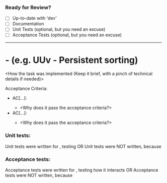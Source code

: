 ### Ready for Review?
- [ ] Up-to-date with 'dev' 
- [ ] Documentation
- [ ] Unit Tests (optional, but you need an excuse)
- [ ] Acceptance Tests (optional, but you need an excuse)

---
# <Story code> - <Task> (e.g. UUv - Persistent sorting)
<Task description from Scrumboard>

<How the task was implemented (Keep it brief, with a pinch of technical details if needed)>

Acceptance Criteria:
- AC[...]: <AC description from Scrumboard>
  - <Why does it pass the acceptance criteria?>
- AC[...]: <AC description from Scrumboard>
  - <Why does it pass the acceptance criteria?>

### Unit tests:
Unit tests were written for <such and such>, testing <such and such>
OR
Unit tests were NOT written, because <justification>


### Acceptance tests:
Acceptance tests were written for <such and such>, testing how it interacts <such and such>
OR
Acceptance tests were NOT written, because <justification>
